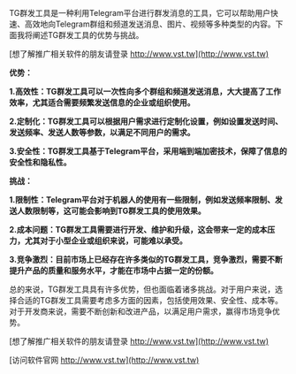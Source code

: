 TG群发工具是一种利用Telegram平台进行群发消息的工具，它可以帮助用户快速、高效地向Telegram群组和频道发送消息、图片、视频等多种类型的内容。下面我将阐述TG群发工具的优势与挑战。

[想了解推广相关软件的朋友请登录 http://www.vst.tw](http://www.vst.tw)

**优势：**

**1.高效性：TG群发工具可以一次性向多个群组和频道发送消息，大大提高了工作效率，尤其适合需要频繁发送信息的企业或组织使用。**

**2.定制化：TG群发工具可以根据用户需求进行定制化设置，例如设置发送时间、发送频率、发送人数等参数，以满足不同用户的需求。**

**3.安全性：TG群发工具基于Telegram平台，采用端到端加密技术，保障了信息的安全性和隐私性。**

**挑战：**

**1.限制性：Telegram平台对于机器人的使用有一些限制，例如发送频率限制、发送人数限制等，这可能会影响到TG群发工具的使用效果。**

**2.成本问题：TG群发工具需要进行开发、维护和升级，这会带来一定的成本压力，尤其对于小型企业或组织来说，可能难以承受。**

**3.竞争激烈：目前市场上已经存在许多类似的TG群发工具，竞争激烈，需要不断提升产品的质量和服务水平，才能在市场中占据一定的份额。**

总的来说，TG群发工具具有许多优势，但也面临着诸多挑战。对于用户来说，选择合适的TG群发工具需要考虑多方面的因素，包括使用效果、安全性、成本等。对于开发商来说，需要不断创新和改进产品，以满足用户需求，赢得市场竞争优势。

[想了解推广相关软件的朋友请登录 http://www.vst.tw](http://www.vst.tw)


[访问软件官网 http://www.vst.tw](http://www.vst.tw)
